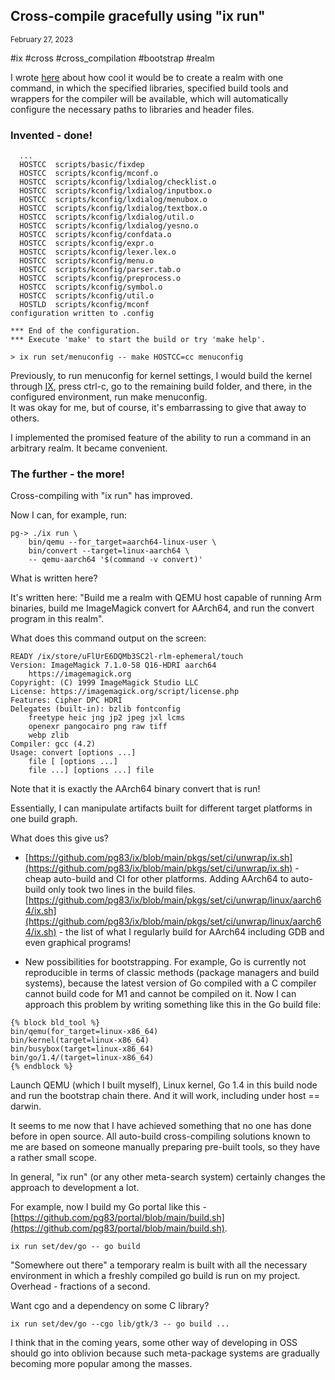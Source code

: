 ## Cross-compile gracefully using "ix run"
<sup> February 27, 2023 </sup>

#ix #cross #cross_compilation #bootstrap #realm

I wrote [here](7_Build_systems.md) about how cool it would be to create a realm with one command, in which the specified libraries, specified build tools and wrappers for the compiler will be available, which will automatically configure the necessary paths to libraries and header files.

### Invented - done!

```shell
  ...
  HOSTCC  scripts/basic/fixdep
  HOSTCC  scripts/kconfig/mconf.o
  HOSTCC  scripts/kconfig/lxdialog/checklist.o
  HOSTCC  scripts/kconfig/lxdialog/inputbox.o
  HOSTCC  scripts/kconfig/lxdialog/menubox.o
  HOSTCC  scripts/kconfig/lxdialog/textbox.o
  HOSTCC  scripts/kconfig/lxdialog/util.o
  HOSTCC  scripts/kconfig/lxdialog/yesno.o
  HOSTCC  scripts/kconfig/confdata.o
  HOSTCC  scripts/kconfig/expr.o
  HOSTCC  scripts/kconfig/lexer.lex.o
  HOSTCC  scripts/kconfig/menu.o
  HOSTCC  scripts/kconfig/parser.tab.o
  HOSTCC  scripts/kconfig/preprocess.o
  HOSTCC  scripts/kconfig/symbol.o
  HOSTCC  scripts/kconfig/util.o
  HOSTLD  scripts/kconfig/mconf
configuration written to .config

*** End of the configuration.
*** Execute 'make' to start the build or try 'make help'.

> ix run set/menuconfig -- make HOSTCC=cc menuconfig
```

Previously, to run menuconfig for kernel settings, I would build the kernel through [IX](https://github.com/stal-ix/ix), press ctrl-c, go to the remaining build folder, and there, in the configured environment, run make menuconfig.<br>
It was okay for me, but of course, it's embarrassing to give that away to others.

I implemented the promised feature of the ability to run a command in an arbitrary realm. It became convenient.

### The further - the more!

Cross-compiling with "ix run" has improved.

Now I can, for example, run:

```shell
pg-> ./ix run \
    bin/qemu --for_target=aarch64-linux-user \
    bin/convert --target=linux-aarch64 \
    -- qemu-aarch64 '$(command -v convert)'
```

What is written here?

It's written here: "Build me a realm with QEMU host capable of running Arm binaries, build me ImageMagick convert for AArch64, and run the convert program in this realm".

What does this command output on the screen:

```shell
READY /ix/store/uFlUrE6DQMb3SC2l-rlm-ephemeral/touch
Version: ImageMagick 7.1.0-58 Q16-HDRI aarch64  
    https://imagemagick.org
Copyright: (C) 1999 ImageMagick Studio LLC
License: https://imagemagick.org/script/license.php
Features: Cipher DPC HDRI 
Delegates (built-in): bzlib fontconfig 
    freetype heic jng jp2 jpeg jxl lcms 
    openexr pangocairo png raw tiff 
    webp zlib
Compiler: gcc (4.2)
Usage: convert [options ...] 
    file [ [options ...] 
    file ...] [options ...] file
```

Note that it is exactly the AArch64 binary convert that is run!

Essentially, I can manipulate artifacts built for different target platforms in one build graph.

What does this give us?

* [https://github.com/pg83/ix/blob/main/pkgs/set/ci/unwrap/ix.sh](https://github.com/pg83/ix/blob/main/pkgs/set/ci/unwrap/ix.sh) - cheap auto-build and CI for other platforms. Adding AArch64 to auto-build only took two lines in the build files.<br>
[https://github.com/pg83/ix/blob/main/pkgs/set/ci/unwrap/linux/aarch64/ix.sh](https://github.com/pg83/ix/blob/main/pkgs/set/ci/unwrap/linux/aarch64/ix.sh) - the list of what I regularly build for AArch64 including GDB and even graphical programs!

* New possibilities for bootstrapping. For example, Go is currently not reproducible in terms of classic methods (package managers and build systems), because the latest version of Go compiled with a C compiler cannot build code for M1 and cannot be compiled on it. Now I can approach this problem by writing something like this in the Go build file:

<!-- {% raw %} -->

```shell
{% block bld_tool %}
bin/qemu(for_target=linux-x86_64)
bin/kernel(target=linux-x86_64)
bin/busybox(target=linux-x86_64)
bin/go/1.4/(target=linux-x86_64)
{% endblock %}
```
<!-- {% endraw %} -->

Launch QEMU (which I built myself), Linux kernel, Go 1.4 in this build node and run the bootstrap chain there. And it will work, including under host == darwin.

It seems to me now that I have achieved something that no one has done before in open source. All auto-build cross-compiling solutions known to me are based on someone manually preparing pre-built tools, so they have a rather small scope.

In general, "ix run" (or any other meta-search system) certainly changes the approach to development a lot.

For example, now I build my Go portal like this -
[https://github.com/pg83/portal/blob/main/build.sh](https://github.com/pg83/portal/blob/main/build.sh).
```
ix run set/dev/go -- go build
```

"Somewhere out there" a temporary realm is built with all the necessary environment in which a freshly compiled go build is run on my project. Overhead - fractions of a second.

Want cgo and a dependency on some C library?
```
ix run set/dev/go --cgo lib/gtk/3 -- go build ...
```
I think that in the coming years, some other way of developing in OSS should go into oblivion because such meta-package systems are gradually becoming more popular among the masses.
